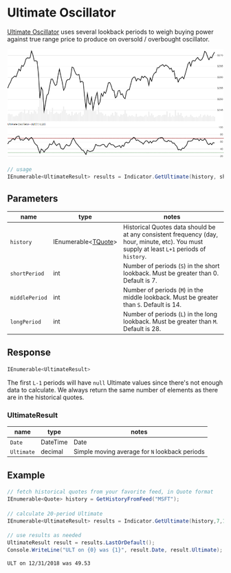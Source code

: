 ﻿# Ultimate Oscillator

[Ultimate Oscillator](https://en.wikipedia.org/wiki/Ultimate_oscillator) uses several lookback periods to weigh buying power against true range price to produce on oversold / overbought oscillator.

![image](chart.png)

```csharp
// usage
IEnumerable<UltimateResult> results = Indicator.GetUltimate(history, shortPeriod, middlePeriod, longPeriod);  
```

## Parameters

| name | type | notes
| -- |-- |--
| `history` | IEnumerable\<[TQuote](../../docs/GUIDE.md#quote)\> | Historical Quotes data should be at any consistent frequency (day, hour, minute, etc).  You must supply at least `L+1` periods of `history`.
| `shortPeriod` | int | Number of periods (`S`) in the short lookback.  Must be greater than 0.  Default is 7.
| `middlePeriod` | int | Number of periods (`M`) in the middle lookback.  Must be greater than `S`.  Default is 14.
| `longPeriod` | int | Number of periods (`L`) in the long lookback.  Must be greater than `M`.  Default is 28.

## Response

```csharp
IEnumerable<UltimateResult>
```

The first `L-1` periods will have `null` Ultimate values since there's not enough data to calculate.  We always return the same number of elements as there are in the historical quotes.

### UltimateResult

| name | type | notes
| -- |-- |--
| `Date` | DateTime | Date
| `Ultimate` | decimal | Simple moving average for `N` lookback periods

## Example

```csharp
// fetch historical quotes from your favorite feed, in Quote format
IEnumerable<Quote> history = GetHistoryFromFeed("MSFT");

// calculate 20-period Ultimate
IEnumerable<UltimateResult> results = Indicator.GetUltimate(history,7,14,28);

// use results as needed
UltimateResult result = results.LastOrDefault();
Console.WriteLine("ULT on {0} was {1}", result.Date, result.Ultimate);
```

```bash
ULT on 12/31/2018 was 49.53
```
